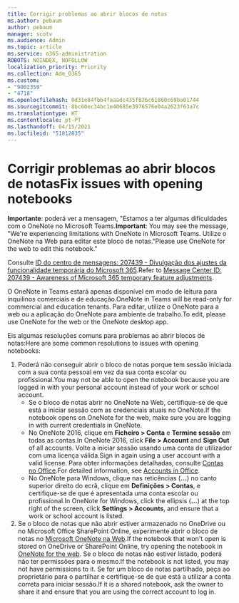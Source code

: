 ```yaml
---
title: Corrigir problemas ao abrir blocos de notas
ms.author: pebaum
author: pebaum
manager: scotv
ms.audience: Admin
ms.topic: article
ms.service: o365-administration
ROBOTS: NOINDEX, NOFOLLOW
localization_priority: Priority
ms.collection: Adm_O365
ms.custom:
- "9002359"
- "4718"
ms.openlocfilehash: 0d31e84fbb4faaadc435f826c61860c69ba01744
ms.sourcegitcommit: 8bc60ec34bc1e40685e3976576e04a2623f63a7c
ms.translationtype: HT
ms.contentlocale: pt-PT
ms.lasthandoff: 04/15/2021
ms.locfileid: "51812835"
---
```

# <a name="fix-issues-with-opening-notebooks"></a><span data-ttu-id="e0a60-102">Corrigir problemas ao abrir blocos de notas</span><span class="sxs-lookup"><span data-stu-id="e0a60-102">Fix issues with opening notebooks</span></span>

<span data-ttu-id="e0a60-103">**Importante**: poderá ver a mensagem, "Estamos a ter algumas dificuldades com o OneNote no Microsoft Teams.</span><span class="sxs-lookup"><span data-stu-id="e0a60-103">**Important**: You may see the message, "We're experiencing limitations with OneNote in Microsoft Teams.</span></span> <span data-ttu-id="e0a60-104">Utilize o OneNote na Web para editar este bloco de notas."</span><span class="sxs-lookup"><span data-stu-id="e0a60-104">Please use OneNote for the web to edit this notebook."</span></span>

<span data-ttu-id="e0a60-105">Consulte [ID do centro de mensagens: 207439 - Divulgação dos ajustes da funcionalidade temporária do Microsoft 365](https://admin.microsoft.com/Adminportal/Home?source=applauncher#MessageCenter?id=MC207439).</span><span class="sxs-lookup"><span data-stu-id="e0a60-105">Refer to [Message Center ID: 207439 - Awareness of Microsoft 365 temporary feature adjustments](https://admin.microsoft.com/Adminportal/Home?source=applauncher#MessageCenter?id=MC207439).</span></span>

<span data-ttu-id="e0a60-106">O OneNote in Teams estará apenas disponível em modo de leitura para inquilinos comerciais e de educação.</span><span class="sxs-lookup"><span data-stu-id="e0a60-106">OneNote in Teams will be read-only for commercial and education tenants.</span></span> <span data-ttu-id="e0a60-107">Para editar, utilize o OneNote para a web ou a aplicação do OneNote para ambiente de trabalho.</span><span class="sxs-lookup"><span data-stu-id="e0a60-107">To edit, please use OneNote for the web or the OneNote desktop app.</span></span>

<span data-ttu-id="e0a60-108">Eis algumas resoluções comuns para problemas ao abrir blocos de notas:</span><span class="sxs-lookup"><span data-stu-id="e0a60-108">Here are some common resolutions to issues with opening notebooks:</span></span>

1. <span data-ttu-id="e0a60-109">Poderá não conseguir abrir o bloco de notas porque tem sessão iniciada com a sua conta pessoal em vez da sua conta escolar ou profissional.</span><span class="sxs-lookup"><span data-stu-id="e0a60-109">You may not be able to open the notebook because you are logged in with your personal account instead of your work or school account.</span></span>
    - <span data-ttu-id="e0a60-110">Se o bloco de notas abrir no OneNote na Web, certifique-se de que está a iniciar sessão com as credenciais atuais no OneNote.</span><span class="sxs-lookup"><span data-stu-id="e0a60-110">If the notebook opens on OneNote for the web, make sure you are logging in with current credentials in OneNote.</span></span>
    - <span data-ttu-id="e0a60-111">No OneNote 2016, clique em **Ficheiro > Conta** e **Termine sessão** em todas as contas.</span><span class="sxs-lookup"><span data-stu-id="e0a60-111">In OneNote 2016, click **File > Account** and **Sign Out** of all accounts.</span></span> <span data-ttu-id="e0a60-112">Volte a iniciar sessão usando uma conta de utilizador com uma licença válida.</span><span class="sxs-lookup"><span data-stu-id="e0a60-112">Sign in again using a user account with a valid license.</span></span> <span data-ttu-id="e0a60-113">Para obter informações detalhadas, consulte [Contas no Office](https://support.office.com/article/accounts-in-office-628ea040-f265-49de-b986-be09c3ebf8a9).</span><span class="sxs-lookup"><span data-stu-id="e0a60-113">For detailed information, see [Accounts in Office](https://support.office.com/article/accounts-in-office-628ea040-f265-49de-b986-be09c3ebf8a9).</span></span> 
    - <span data-ttu-id="e0a60-114">No OneNote para Windows, clique nas reticências (**...**) no canto superior direito do ecrã, clique em **Definições > Contas**, e certifique-se de que é apresentada uma conta escolar ou profissional.</span><span class="sxs-lookup"><span data-stu-id="e0a60-114">In OneNote for Windows, click the ellipsis (**…**) at the top right of the screen, click **Settings > Accounts**, and ensure that a work or school account is listed.</span></span> 
2. <span data-ttu-id="e0a60-115">Se o bloco de notas que não abrir estiver armazenado no OneDrive ou no Microsoft Office SharePoint Online, experimente abrir o bloco de notas no [Microsoft OneNote na Web](https://onenote.com).</span><span class="sxs-lookup"><span data-stu-id="e0a60-115">If the notebook that won't open is stored on OneDrive or SharePoint Online, try opening the notebook in [OneNote for the web](https://onenote.com).</span></span> <span data-ttu-id="e0a60-116">Se o bloco de notas não estiver listado, poderá não ter permissões para o mesmo.</span><span class="sxs-lookup"><span data-stu-id="e0a60-116">If the notebook is not listed, you may not have permissions to it.</span></span> <span data-ttu-id="e0a60-117">Se for um bloco de notas partilhado, peça ao proprietário para o partilhar e certifique-se de que está a utilizar a conta correta para iniciar sessão.</span><span class="sxs-lookup"><span data-stu-id="e0a60-117">If it is a shared notebook, ask the owner to share it and ensure that you are using the correct account to log in.</span></span>
